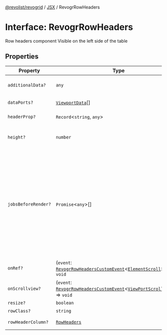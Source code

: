 [@revolist/revogrid](README.md) / [JSX](Namespace.JSX.md) / RevogrRowHeaders

# Interface: RevogrRowHeaders

Row headers component
Visible on the left side of the table

## Properties

| Property | Type | Description | Defined in |
| ------ | ------ | ------ | ------ |
| `additionalData?` | `any` | Additional data to pass to renderer | [src/components.d.ts:2022](https://github.com/revolist/revogrid/blob/2bbd565b6ba0fbdf72ee22dd6361908f69d8c6e1/src/components.d.ts#L2022) |
| `dataPorts?` | [`ViewportData`](TypeAlias.ViewportData.md)[] | Viewport data | [src/components.d.ts:2026](https://github.com/revolist/revogrid/blob/2bbd565b6ba0fbdf72ee22dd6361908f69d8c6e1/src/components.d.ts#L2026) |
| `headerProp?` | `Record`\<`string`, `any`\> | Header props | [src/components.d.ts:2030](https://github.com/revolist/revogrid/blob/2bbd565b6ba0fbdf72ee22dd6361908f69d8c6e1/src/components.d.ts#L2030) |
| `height?` | `number` | Header height to setup row headers | [src/components.d.ts:2034](https://github.com/revolist/revogrid/blob/2bbd565b6ba0fbdf72ee22dd6361908f69d8c6e1/src/components.d.ts#L2034) |
| `jobsBeforeRender?` | `Promise`\<`any`\>[] | Prevent rendering until job is done. Can be used for initial rendering performance improvement. When several plugins require initial rendering this will prevent double initial rendering. | [src/components.d.ts:2038](https://github.com/revolist/revogrid/blob/2bbd565b6ba0fbdf72ee22dd6361908f69d8c6e1/src/components.d.ts#L2038) |
| `onRef?` | (`event`: [`RevogrRowHeadersCustomEvent`](Interface.RevogrRowHeadersCustomEvent.md)\<[`ElementScroll`](Interface.ElementScroll.md)\>) => `void` | Register element to scroll | [src/components.d.ts:2042](https://github.com/revolist/revogrid/blob/2bbd565b6ba0fbdf72ee22dd6361908f69d8c6e1/src/components.d.ts#L2042) |
| `onScrollview?` | (`event`: [`RevogrRowHeadersCustomEvent`](Interface.RevogrRowHeadersCustomEvent.md)\<[`ViewPortScrollEvent`](TypeAlias.ViewPortScrollEvent.md)\>) => `void` | Scroll viewport | [src/components.d.ts:2046](https://github.com/revolist/revogrid/blob/2bbd565b6ba0fbdf72ee22dd6361908f69d8c6e1/src/components.d.ts#L2046) |
| `resize?` | `boolean` | Enable resize | [src/components.d.ts:2050](https://github.com/revolist/revogrid/blob/2bbd565b6ba0fbdf72ee22dd6361908f69d8c6e1/src/components.d.ts#L2050) |
| `rowClass?` | `string` | Row class | [src/components.d.ts:2054](https://github.com/revolist/revogrid/blob/2bbd565b6ba0fbdf72ee22dd6361908f69d8c6e1/src/components.d.ts#L2054) |
| `rowHeaderColumn?` | [`RowHeaders`](Interface.RowHeaders.md) | Row header column | [src/components.d.ts:2058](https://github.com/revolist/revogrid/blob/2bbd565b6ba0fbdf72ee22dd6361908f69d8c6e1/src/components.d.ts#L2058) |
